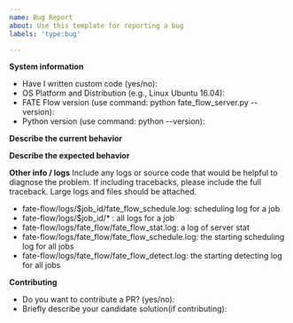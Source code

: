 ```yaml
---
name: Bug Report
about: Use this template for reporting a bug
labels: 'type:bug'

---
```


**System information**
- Have I written custom code (yes/no):
- OS Platform and Distribution (e.g., Linux Ubuntu 16.04):
- FATE Flow version (use command: python fate_flow_server.py --version):
- Python version (use command: python --version):

**Describe the current behavior**

**Describe the expected behavior**

**Other info / logs** Include any logs or source code that would be helpful to
diagnose the problem. If including tracebacks, please include the full
traceback. Large logs and files should be attached.
- fate-flow/logs/$job_id/fate_flow_schedule.log: scheduling log for a job
- fate-flow/logs/$job_id/* : all logs for a job
- fate-flow/logs/fate_flow/fate_flow_stat.log: a log of server stat
- fate-flow/logs/fate_flow/fate_flow_schedule.log: the starting scheduling log for all jobs
- fate-flow/logs/fate_flow/fate_flow_detect.log: the starting detecting log for all jobs


**Contributing**

- Do you want to contribute a PR? (yes/no):
- Briefly describe your candidate solution(if contributing):
